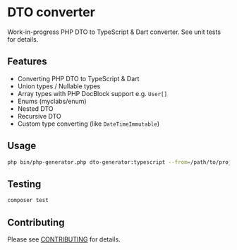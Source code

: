 # DTO converter

Work-in-progress PHP DTO to TypeScript & Dart converter. See unit tests for details.

## Features
- Converting PHP DTO to TypeScript & Dart
- Union types / Nullable types
- Array types with PHP DocBlock support e.g. `User[]`
- Enums (myclabs/enum)
- Nested DTO
- Recursive DTO
- Custom type converting (like `DateTimeImmutable`)
  
## Usage
```bash
php bin/php-generator.php dto-generator:typescript --from=/path/to/project --to=/path/to/out.ts
```

## Testing

``` bash
composer test
```

## Contributing

Please see [CONTRIBUTING](./CONTRIBUTING.md) for details.

